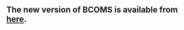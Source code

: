 ## The new version of BCOMS is available from [here](https://github.com/bioimage-informatics/BCOMS2).
